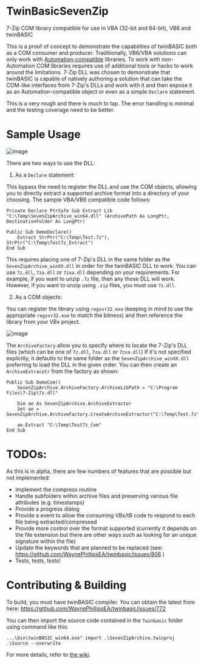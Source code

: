 # TwinBasicSevenZip
7-Zip COM library compatible for use in VBA (32-bit and 64-bit), VB6 and twinBASIC

This is a proof of concept to demonstrate the capabilities of twinBASIC both as a COM consumer and producer. Traditionally, VB6/VBA solutions can only work with [Automation-compatible](https://docs.microsoft.com/en-us/openspecs/windows_protocols/ms-oaut/bbb05720-f724-45c7-8d17-f83c3d1a3961) libraries. To work with non-Automation COM libraries requires use of additional tools or hacks to work around the limitations. 7-Zip DLL was chosen to demonstrate that twinBASIC is capable of natively authoring a solution that can take the COM-like interfaces from 7-Zip's DLLs and work with it and then expose it as an Automation-compatible object or even as a simple `Declare` statement. 

This is a very rough and there is much to tap. The error handling is minimal and the testing coverage need to be better. 

# Sample Usage

![image](https://user-images.githubusercontent.com/2367644/166168441-e3cd63a4-2f2e-4e89-a3a2-7d97196a8544.png)

There are two ways to use the DLL:

1. As a `Declare` statement:

This bypass the need to register the DLL and use the COM objects, allowing you to directly extract a supported archive format into a directory of your choosing. The sample VBA/VB6 compatible code follows:

```
Private Declare PtrSafe Sub Extract Lib "C:\Temp\SevenZipArchive_win64.dll" (ArchivePath As LongPtr, DestinationFolder As LongPtr)

Public Sub DemoDeclare()
    Extract StrPtr("C:\Temp\Test.7z"), StrPtr("C:\Temp\Test7z_Extract")
End Sub
```

This requires placing one of 7-Zip's DLL in the same folder as the `SevenZipArchive_winXX.dll` in order for the twinBASIC DLL to work. You can use `7z.dll`, `7za.dll` or `7zxa.dll` depending on your requirements. For example, if you want to unzip `.7z` file, then any those DLL will work. However, if you want to unzip using `.zip` files, you must use `7z.dll`. 

2. As a COM objects:

You can register the library using `regsvr32.exe` (keeping in mind to use the appropriate `regsvr32.exe` to match the bitness) and then reference the library from your VBx project.

![image](https://user-images.githubusercontent.com/2367644/166168701-444c7125-2389-4e8b-910a-21f83a3f8d06.png)

The `ArchiveFactory` allow you to specify where to locate the 7-Zip's DLL files (which can be one of `7z.dll`, `7za.dll` or `7zxa.dll`) If it's not specified explicitly, it defaults to the same folder as the `SevenZipArchive_winXX.dll` preferring to load the DLL in the given order. You can then create an `ArchiveExtracotr` from the factory as shown:

```
Public Sub DemoCom()
    SevenZipArchive.ArchiveFactory.ArchiveLibPath = "C:\Program Files\7-Zip\7z.dll"
    
    Dim ae As SevenZipArchive.ArchiveExtractor
    Set ae = SevenZipArchive.ArchiveFactory.CreateArchiveExtractor("C:\Temp\Test.7z")
    
    ae.Extract "C:\Temp\Test7z_Com"
End Sub
```

# TODOs:

As this is in alpha, there are few numbers of features that are possible but not implemented:

* Implement the compress routine
* Handle subfolders within archive files and preserving various file attributes (e.g. timestamps)
* Provide a progress dialog 
* Provide a event to allow the consuming VBx/tB code to respond to each file being extracted/compressed
* Provide more control over the format supported (currently it depends on the file extension but there are other ways such as looking for an unique signature within the file)
* Update the keywords that are planned to be replaced (see: https://github.com/WaynePhillipsEA/twinbasic/issues/806 )
* Tests, tests, tests!

# Contributing & Building

To build, you must have twinBASIC compiler. You can obtain the latest from here:
https://github.com/WaynePhillipsEA/twinbasic/issues/772

You can then import the source code contained in the `Twinbasic` folder using command like this:
```
...\bin\twinBASIC_win64.exe" import .\SevenZipArchive.twinproj .\Source --overwrite
```

For more details, refer to [the wiki](https://github.com/bclothier/TwinBasicSevenZip/wiki).

